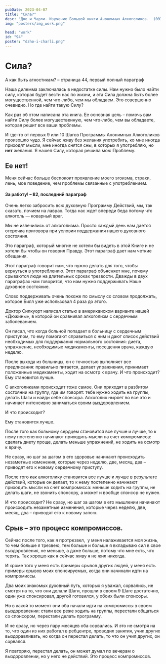 ```yaml
---
pubDate: 2023-04-07
title: "Сила?"
desc: "Джо и Чарли. Изучение Большой книги Анонимных Алкоголиков.  (093)"
img: "posters/img_work.png"

head: "work"
id: "94"
poster: "dzho-i-charli.png"
---
```


# Сила?

А как быть агностикам? – страница 44, первый полный параграф

Наша дилемма заключалась в недостатке силы. Нам нужно было найти силу, которая будет вести нас по жизни, и эта Сила должна быть более могущественной, чем что-либо, чем мы обладаем. Это совершенно очевидно. Но где найти такую Силу?

Как раз об этом написана эта книга. Ее основная цель – помочь вам найти Силу более могущественную, чем что-либо, чем вы обладаете, которая решит все ваши проблемы.

И где-то от первых 9 или 10 Шагов Программы Анонимных Алкоголиков произошло чудо. Я сейчас живу без желания употребить, ко мне иногда приходят мысли, мне иногда снятся сны, в которых я употребляю, но **нет** желания. Я нашел Силу, которая решила мою Проблему.

## Ее нет!

Меня сейчас больше беспокоит проявление моего эгоизма, страхи, лень, мое поведение, чем проблемы связанные с употреблением.

#### За работу! – 82, последний параграф

Очень легко забросить всю духовную Программу Действий, мы, так сказать, почием на лаврах. Тогда нас ждет впереди беда потому что алкоголь — коварный враг.

Мы не излечились от алкоголизма. Просто каждый день нам дается отсрочка приговора при условии поддержания нашего духовного состояния.

Это параграф, который многие не хотели бы видеть в этой Книге и не хотели бы чтобы он говорил Правду. Этот параграф дает нам четкие обещания.

Этот параграф говорит нам, что нужно делать для того, чтобы вернуться в употреблению. Этот параграф объясняет мне, почему срываются люди на длительных сроках трезвости. Дважды в двух параграфах нам говорится, что нам нужно поддерживать Наше духовное состояние.

Слово поддерживать очень похоже по смыслу со словом продолжать, которое Билл уже использовал 4 раза до этого.

Доктор Силкуорт написал статью в американском варианте нашей «Дюжины», в которой он сравнивал алкоголизм с сердечным заболеванием.

Он писал, что когда больной попадает в больницу с сердечным приступом, то ему помогают справиться с ним и дают список действий необходимых для поддержания нормального состояния: диета, упражнение, необходимые медикаменты, посещения врача, каждую неделю.

После выхода из больницы, он с точностью выполняет все предписания: правильно питается, делает упражнения, принимает положенные медикаменты, ходит на осмотр к врачу. И что происходит? Ему становится лучше.

С алкоголиками происходит тоже самое. Они приходят в разбитом состоянии на группу, где им говорят: тебе нужно ходить на группы, делать Шаги и найди себе спонсора. Алкоголик ныряет во все это и начинает интенсивно заниматься своим выздоровлением.

И что происходит?

Ему становится лучше.

После того как больному сердцем становится все лучше и лучше, то к нему постепенно начинают приходить мысли на счет компромисса: сделать диету проще, делать меньше упражнений, не ходить на осмотр к врачу.

Не сразу, но шаг за шагом в его здоровье начинают происходить незаметные изменения, которые через неделю, две, месяц, два – приводят его к новому сердечному приступу.

После того как алкоголику становится все лучше и лучше в результате действий, которые он делает, то к нему постепенно начинают приходить мысли на счет компромисса: меньше ходить на группы, не делать шаги, не звонить спонсору, а может и вообще спонсор не нужен.

И что происходит? Не сразу, но шаг за шагом в его мышлении начинают происходить незаметные изменения, которые через неделю, две, месяц, два – приводят его к новому запою.

## Срыв – это процесс компромиссов.

Сейчас после того, как я протрезвел,  у меня налаживается моя жизнь, то чем больше я трезвею, тем больше и больше я вкладываю сил в свое выздоровления, не меньше, а даже больше, потому что мне есть, что терять. Так хорошо как я сейчас живу я не жил никогда.

И кроме того у меня есть примеры срывов других людей, у меня есть примеры срывов моих спонсируемых, когда они начинали идти на компромиссы.

Два моих знакомых духовный путь, которых я уважал, сорвались, не смотря на то, что они делали Шаги, прошли в своем 9 Шаге достаточно, один уже спонсировал, другой готовился, у обоих были спонсоры.

Но в какой то момент они оба начали идти на компромиссы в своем выздоровлении: стали все реже ходить на группы, перестали общаться со спонсором, перестали делать программу.

И не сразу, но через пару месяцев оба сорвались. И это не смотря на то, что один из них работал в ребцентре, проводил занятия, учил других выздоравливать, но когда он перестал делать, то что он учил других, он сорвался.

Я повторяю, перестал делать, он может думал по вечерам о выздоровлении, но у него не действий.
Это процесс компромиссов.
